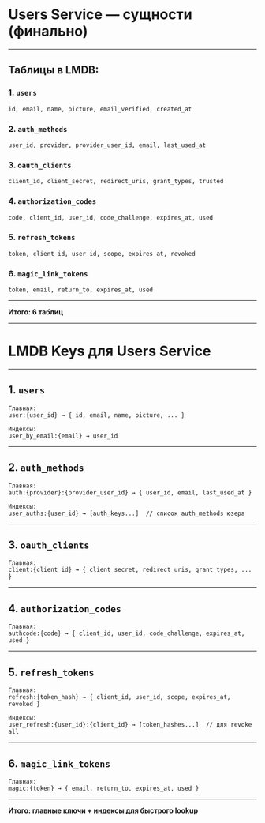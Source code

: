 # Users Service — сущности (финально)

---

## Таблицы в LMDB:

### **1. `users`**
```
id, email, name, picture, email_verified, created_at
```

### **2. `auth_methods`**
```
user_id, provider, provider_user_id, email, last_used_at
```

### **3. `oauth_clients`**
```
client_id, client_secret, redirect_uris, grant_types, trusted
```

### **4. `authorization_codes`**
```
code, client_id, user_id, code_challenge, expires_at, used
```

### **5. `refresh_tokens`**
```
token, client_id, user_id, scope, expires_at, revoked
```

### **6. `magic_link_tokens`**
```
token, email, return_to, expires_at, used
```

---

**Итого: 6 таблиц**

---

# LMDB Keys для Users Service

---

## 1. `users`

```
Главная:
user:{user_id} → { id, email, name, picture, ... }

Индексы:
user_by_email:{email} → user_id
```

---

## 2. `auth_methods`

```
Главная:
auth:{provider}:{provider_user_id} → { user_id, email, last_used_at }

Индексы:
user_auths:{user_id} → [auth_keys...]  // список auth_methods юзера
```

---

## 3. `oauth_clients`

```
Главная:
client:{client_id} → { client_secret, redirect_uris, grant_types, ... }
```

---

## 4. `authorization_codes`

```
Главная:
authcode:{code} → { client_id, user_id, code_challenge, expires_at, used }
```

---

## 5. `refresh_tokens`

```
Главная:
refresh:{token_hash} → { client_id, user_id, scope, expires_at, revoked }

Индексы:
user_refresh:{user_id}:{client_id} → [token_hashes...]  // для revoke all
```

---

## 6. `magic_link_tokens`

```
Главная:
magic:{token} → { email, return_to, expires_at, used }
```

---

**Итого: главные ключи + индексы для быстрого lookup**